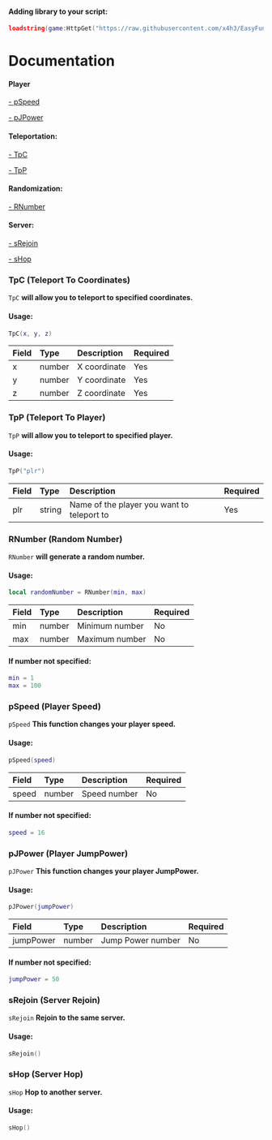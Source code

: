 #### Adding library to your script:
```lua
loadstring(game:HttpGet("https://raw.githubusercontent.com/x4h3/EasyFunctionsLib/main/library.lua"))()
```

# Documentation
#### Player
[- pSpeed](https://github.com/x4h3/EasyFunctionsLib#pspeed-player-speed)

[- pJPower](https://github.com/x4h3/EasyFunctionsLib#pjpower-player-jumppower)

#### Teleportation:
[- TpC](https://github.com/x4h3/EasyFunctionsLib#tpc-teleport-to-coordinates)

[- TpP](https://github.com/x4h3/EasyFunctionsLib#tpp-teleport-to-player)

#### Randomization:
[- RNumber](https://github.com/x4h3/EasyFunctionsLib#rnumber-random-number)

#### Server:
[- sRejoin](https://github.com/x4h3/EasyFunctionsLib#srejoin-server-rejoin)

[- sHop](https://github.com/x4h3/EasyFunctionsLib#shop-server-hop)

### TpC (Teleport To Coordinates)
`TpC` **will allow you to teleport to specified coordinates.**

#### Usage:
```lua
TpC(x, y, z)
```

| Field | Type | Description | Required
| :-------- | :------- | :------- | :------- |
| x | number | X coordinate | Yes |
| y | number | Y coordinate | Yes |
| z | number | Z coordinate | Yes |

### TpP (Teleport To Player)
`TpP` **will allow you to teleport to specified player.**

#### Usage:
```lua
TpP("plr")
```

| Field | Type | Description | Required
| :-------- | :------- | :------- | :------- |
| plr | string | Name of the player you want to teleport to | Yes |

### RNumber (Random Number)
`RNumber` **will generate a random number.**

#### Usage:
```lua
local randomNumber = RNumber(min, max)
```

| Field | Type | Description | Required
| :-------- | :------- | :------- | :------- |
| min | number | Minimum number | No |
| max | number | Maximum number | No |

#### If number not specified:
```lua
min = 1
max = 100
```

### pSpeed (Player Speed)
`pSpeed` **This function changes your player speed.**

#### Usage:
```lua
pSpeed(speed)
```

| Field | Type | Description | Required
| :-------- | :------- | :------- | :------- |
| speed | number | Speed number | No |

#### If number not specified:
```lua
speed = 16
```

### pJPower (Player JumpPower)
`pJPower` **This function changes your player JumpPower.**

#### Usage:
```lua
pJPower(jumpPower)
```

| Field | Type | Description | Required
| :-------- | :------- | :------- | :------- |
| jumpPower | number | Jump Power number | No |

#### If number not specified:
```lua
jumpPower = 50
```

### sRejoin (Server Rejoin)
`sRejoin` **Rejoin to the same server.**

#### Usage:
```lua
sRejoin()
```

### sHop (Server Hop)
`sHop` **Hop to another server.**

#### Usage:
```lua
sHop()
```
